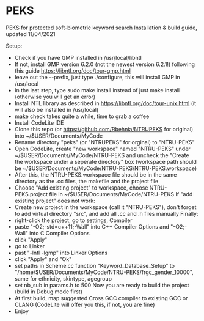 # PEKS

PEKS for protected soft-biometric keyword search
Installation & build guide, updated 11/04/2021

Setup:
- Check if you have GMP installed in /usr/local/libntl
- If not, install GMP version 6.2.0 (not the newest version 6.2.1!) following this guide https://libntl.org/doc/tour-gmp.html
- leave out the --prefix, just type ./configure, this will install GMP in /usr/local
- in the last step, type sudo make install instead of just make install (otherwise you will get an error)
- Install NTL library as described in https://libntl.org/doc/tour-unix.html (it will also be installed in /usr/local)
- make check takes quite a while, time to grab a coffee
- Install CodeLite IDE
- Clone this repo (or https://github.com/Rbehnia/NTRUPEKS for original) into ~/$USER/Documents/MyCode
- Rename directory "peks" (or "NTRUPEKS" for orginal) to "NTRU-PEKS"
- Open CodeLite, create "new workspace" named "NTRU-PEKS" under ~/$USER/Documents/MyCode/NTRU-PEKS and uncheck the "Create the workspace under a seperate directory" box (workspace path should be ~/$USER/Documents/MyCode/NTRU-PEKS/NTRU-PEKS.workspace)
- After this, the NTRU-PEKS.workspace file should be in the same directory as the .cc files, the makefile and the project file
- Choose "Add existing project" to workspace, choose NTRU-PEKS.project file in ~/$USER/Documents/MyCode/NTRU-PEKS
If "add existing project" does not work:
- Create new project in the workspace (call it "NTRU-PEKS"), don't forget to add virtual directory "src", and add all .cc and .h files manually
Finally:
- right-click the project, go to settings, Compiler
- paste "-O2;-std=c++11;-Wall" into C++ Compiler Options and "-O2;-Wall" into C Compiler Options
- click "Apply"
- go to Linker
- past "-lntl -lgmp" into Linker Options
- click "Apply" and "Ok"
- set paths in Scheme.cc function "Keyword_Database_Setup" to "/home/$USER/Documents/MyCode/NTRU-PEKS/frgc_gender_10000", same for ethnicity, skintype, agegroup
- set nb_sub in params.h to 500
Now you are ready to build the project (build in Debug mode first)
- At first build, map suggested Cross GCC compiler to existing GCC or CLANG (CodeLite will offer you this, if not, you are fine)
- Enjoy
